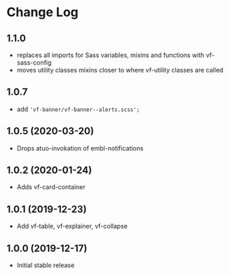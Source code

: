 # Change Log

## 1.1.0

* replaces all imports for Sass variables, mixins and functions with vf-sass-config
* moves utility classes mixins closer to where vf-utility classes are called

## 1.0.7

* add `'vf-banner/vf-banner--alerts.scss';`

## 1.0.5 (2020-03-20)

* Drops atuo-invokation of embl-notifications

## 1.0.2 (2020-01-24)

* Adds vf-card-container

## 1.0.1 (2019-12-23)

* Add vf-table, vf-explainer, vf-collapse

## 1.0.0 (2019-12-17)

* Initial stable release
